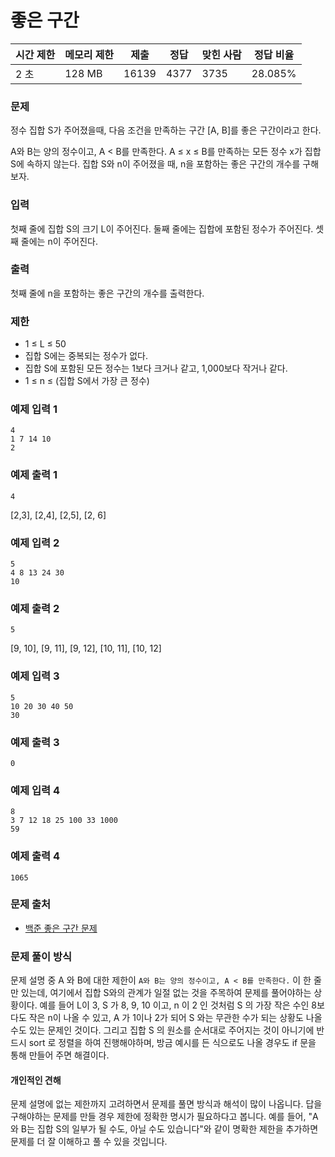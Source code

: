 # 좋은 구간
 
|시간 제한|	메모리 제한|	제출|	정답|	맞힌 사람|	정답 비율|
|---|------|---------|-----|-----|-----------|
|2 초|	128 MB|	16139|	4377|	3735|	28.085%|

### 문제

정수 집합 S가 주어졌을때, 다음 조건을 만족하는 구간 [A, B]를 좋은 구간이라고 한다.

A와 B는 양의 정수이고, A < B를 만족한다.
A ≤ x ≤ B를 만족하는 모든 정수 x가 집합 S에 속하지 않는다.
집합 S와 n이 주어졌을 때, n을 포함하는 좋은 구간의 개수를 구해보자.

### 입력

첫째 줄에 집합 S의 크기 L이 주어진다. 둘째 줄에는 집합에 포함된 정수가 주어진다. 셋째 줄에는 n이 주어진다.

### 출력

첫째 줄에 n을 포함하는 좋은 구간의 개수를 출력한다.

### 제한

- 1 ≤ L ≤ 50
- 집합 S에는 중복되는 정수가 없다.
- 집합 S에 포함된 모든 정수는 1보다 크거나 같고, 1,000보다 작거나 같다.
- 1 ≤ n ≤ (집합 S에서 가장 큰 정수)


### 예제 입력 1 

```
4
1 7 14 10
2
```

### 예제 출력 1 

```
4
```

[2,3], [2,4], [2,5], [2, 6]


### 예제 입력 2 

```
5
4 8 13 24 30
10
```

### 예제 출력 2 

```
5
```

[9, 10], [9, 11], [9, 12], [10, 11], [10, 12]


### 예제 입력 3 

```
5
10 20 30 40 50
30
```

### 예제 출력 3 

```
0
```

### 예제 입력 4 

```
8
3 7 12 18 25 100 33 1000
59
```

### 예제 출력 4 

```
1065
```

### 문제 출처

- [백준 좋은 구간 문제](https://www.acmicpc.net/problem/1059)

### 문제 풀이 방식

문제 설명 중 A 와 B에 대한 제한이 `A와 B는 양의 정수이고, A < B를 만족한다.` 이 한 줄만 있는데, 여기에서 집합 S와의 관계가 일절 없는 것을 주목하여 문제를 풀어야하는 상황이다. 예를 들어 L이 3, S 가 8, 9, 10 이고, n 이 2 인 것처럼 S 의 가장 작은 수인 8보다도 작은 n이 나올 수 있고, A 가 1이나 2가 되어 S 와는 무관한 수가 되는 상황도 나올 수도 있는 문제인 것이다. 그리고 집합 S 의 원소를 순서대로 주어지는 것이 아니기에 반드시 sort 로 정렬을 하여 진행해야하며, 방금 예시를 든 식으로도 나올 경우도 if 문을 통해 만들어 주면 해결이다.

#### 개인적인 견해

문제 설명에 없는 제한까지 고려하면서 문제를 풀면 방식과 해석이 많이 나옵니다. 답을 구해야하는 문제를 만들 경우 제한에 정확한 명시가 필요하다고 봅니다. 예를 들어, "A와 B는 집합 S의 일부가 될 수도, 아닐 수도 있습니다"와 같이 명확한 제한을 추가하면 문제를 더 잘 이해하고 풀 수 있을 것입니다.
